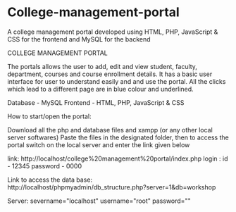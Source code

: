 # College-management-portal
A college management portal developed using HTML, PHP, JavaScript & CSS for the frontend and MySQL for the backend

COLLEGE MANAGEMENT PORTAL

The portals allows the user to add, edit and view student, faculty, department, courses and course enrollment details. It has a basic user interface for user to understand easily and and use the portal.
All the clicks which lead to a different page are in blue colour and underlined.

Database - MySQL
Frontend - HTML, PHP, JavaScript & CSS


How to start/open the portal:

Download all the php and database files and xampp (or any other local server softwares)
Paste the files in the designated folder, then to access the portal switch on the local server and enter the link given below


link:
	http://localhost/college%20management%20portal/index.php
login :
	id - 12345
	password - 0000

Link to access the data base:
	http://localhost/phpmyadmin/db_structure.php?server=1&db=workshop

Server:
	severname="localhost"
	username="root"
	password=""
